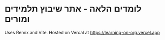 # לומדים הלאה - אתר שיבוץ תלמידים ומורים

Uses Remix and Vite.
Hosted on Vercal at https://learning-on-org.vercel.app
